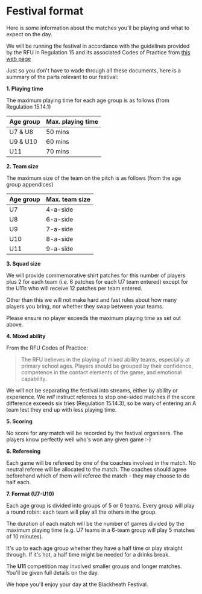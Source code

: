 # Festival format

Here is some information about the matches you'll be playing and what to expect on the day.

We will be running the festival in accordance with the guidelines provided by the RFU in Regulation 15 and its associated Codes of Practice from [this web page](http://www.englandrugby.com/governance/regulations/)

Just so you don't have to wade through all these documents, here is a summary of the parts relevant to our festival:

**1. Playing time**

The maximum playing time for each age group is as follows (from Regulation 15.14.1)

| Age group | Max. playing time |
| - | - |
| U7 & U8 | 50 mins |
| U9 & U10 | 60 mins |
| U11 | 70 mins |

**2. Team size**

The maximum size of the team on the pitch is as follows (from the age group appendices)

| Age group | Max. team size |
| - | - |
| U7 | 4-a-side |
| U8 | 6-a-side |
| U9 | 7-a-side |
| U10 | 8-a-side |
| U11 | 9-a-side |

**3. Squad size**

We will provide commemorative shirt patches for this number of players plus 2 for each team (i.e. 6 patches for each U7 team entered) except for the U11s who will receive 12 patches per team entered.

Other than this we will not make hard and fast rules about how many players you bring, nor whether they swap between your teams.

Please ensure no player exceeds the maximum playing time as set out above.

**4. Mixed ability**

From the RFU Codes of Practice:

> The RFU believes in the playing of mixed ability teams, especially
at primary school ages. Players should be grouped by their
confidence, competence in the contact elements of the game, and
emotional capability.

We will not be separating the festival into streams, either by ability or experience. We *will* instruct referees to stop one-sided matches if the score difference exceeds six tries (Regulation 15.14.3), so be wary of entering an A team lest they end up with less playing time.

**5. Scoring**

No score for any match will be recorded by the festival organisers. The players know perfectly well who's won any given game :-)

**6. Refereeing**

Each game will be refereed by one of the coaches involved in the match. No neutral referee will be allocated to the match. The coaches should agree beforehand which of them will referee the match - they may choose to do half each.

**7. Format (U7-U10)**

Each age group is divided into groups of 5 or 6 teams. Every group will play a round robin: each team will play all the others in the group.

The duration of each match will be the number of games divided by the maximum playing time (e.g. U7 teams in a 6-team group will play 5 matches of 10 minutes). 

It's up to each age group whether they have a half time or play straight through. If it's hot, a half time might be needed for a drinks break.

The **U11** competition may involved smaller groups and longer matches. You'll be given full details on the day.

We hope you'll enjoy your day at the Blackheath Festival.

